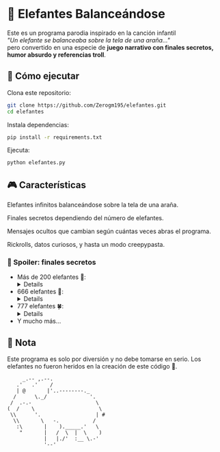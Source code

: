 # 🐘 Elefantes Balanceándose

Este es un programa parodia inspirado en la canción infantil  
*"Un elefante se balanceaba sobre la tela de una araña..."*  
pero convertido en una especie de **juego narrativo con finales secretos, humor absurdo y referencias troll**.

## 🚀 Cómo ejecutar
Clona este repositorio:
   ```bash
   git clone https://github.com/Zerogm195/elefantes.git
   cd elefantes
   ```
Instala dependencias:

```bash
pip install -r requirements.txt
```

Ejecuta:

```bash
python elefantes.py
```

## 🎮 Características

Elefantes infinitos balanceándose sobre la tela de una araña.

Finales secretos dependiendo del número de elefantes.

Mensajes ocultos que cambian según cuántas veces abras el programa.

Rickrolls, datos curiosos, y hasta un modo creepypasta.

### 🤫 Spoiler: finales secretos
- Más de 200 elefantes 👀:<details><pre>empiezan a pasar cosas extrañas...
- 666 elefantes 👹: <details><pre>se listan todos con nombres generados (prepárate para esperar).
- 777 elefantes 🍀: <details><pre>¡recibes un mensaje de buena suerte para continuar la saga!
- Y mucho más...</details>

## 📜 Nota
Este programa es solo por diversión y no debe tomarse en serio.
Los elefantes no fueron heridos en la creación de este código 🐘.

```
     _.-- ,.--.
   .'   .'    /
   | @       |'..--------._
  /      \._/              '.
 /  .-.-                     \
(  /    \                     \
 \\      '.                  | #
  \\       \   -.           /
   :\       |    )._____.'   \
    "       |   /  \  |  \    )
            |   |./'  :__ \.-'
            '--'
```

